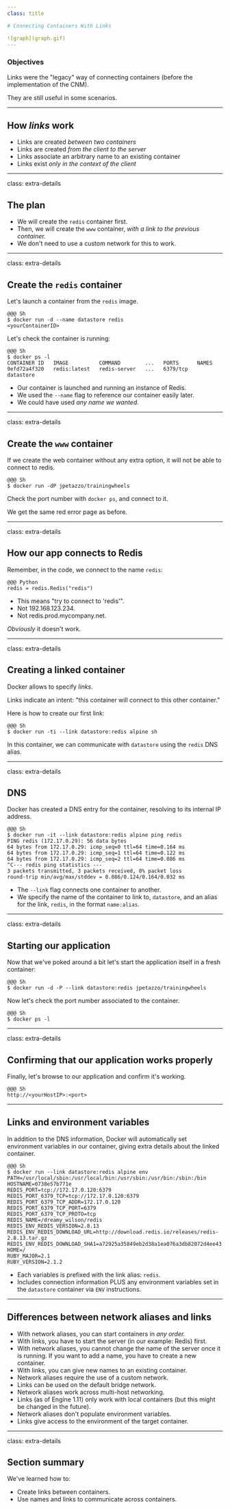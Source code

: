 ```yaml
---
class: title

# Connecting Containers With Links

![graph](graph.gif)
---
```



### Objectives

Links were the "legacy" way of connecting containers (before the implementation of the CNM).

They are still useful in some scenarios.

---
## How *links* work

* Links are created *between two containers*
* Links are created *from the client to the server*
* Links associate an arbitrary name to an existing container
* Links exist *only in the context of the client*

---
class: extra-details

## The plan

* We will create the `redis` container first.
* Then, we will create the `www` container, *with a link to the previous container.*
* We don't need to use a custom network for this to work.

---
class: extra-details

## Create the `redis` container

Let's launch a container from the `redis` image.

    @@@ Sh
    $ docker run -d --name datastore redis
    <yourContainerID>

Let's check the container is running:

    @@@ Sh
    $ docker ps -l
    CONTAINER ID   IMAGE          COMMAND        ...   PORTS      NAMES
    9efd72a4f320   redis:latest   redis-server   ...   6379/tcp   datastore


* Our container is launched and running an instance of Redis.
* We used the `--name` flag to reference our container easily later.
* We could have used *any name we wanted.*

---
class: extra-details

## Create the `www` container

If we create the web container without any extra option, it will not be able to connect to redis.

    @@@ Sh
    $ docker run -dP jpetazzo/trainingwheels

Check the port number with `docker ps`, and connect to it.

We get the same red error page as before.

---
class: extra-details

## How our app connects to Redis

Remember, in the code, we connect to the name `redis`:

    @@@ Python
    redis = redis.Redis("redis")

* This means "try to connect to 'redis'".
* Not 192.168.123.234.
* Not redis.prod.mycompany.net.

*Obviously* it doesn't work.

---
class: extra-details

## Creating a linked container

Docker allows to specify *links*.

Links indicate an intent: "this container will connect to this other container."

Here is how to create our first link:

    @@@ Sh
    $ docker run -ti --link datastore:redis alpine sh

In this container, we can communicate with `datastore` using
the `redis` DNS alias.

---
class: extra-details

## DNS

Docker has created a DNS entry for the container, resolving to its internal IP address.

    @@@ Sh
    $ docker run -it --link datastore:redis alpine ping redis
    PING redis (172.17.0.29): 56 data bytes
    64 bytes from 172.17.0.29: icmp_seq=0 ttl=64 time=0.164 ms
    64 bytes from 172.17.0.29: icmp_seq=1 ttl=64 time=0.122 ms
    64 bytes from 172.17.0.29: icmp_seq=2 ttl=64 time=0.086 ms
    ^C--- redis ping statistics ---
    3 packets transmitted, 3 packets received, 0% packet loss
    round-trip min/avg/max/stddev = 0.086/0.124/0.164/0.032 ms


* The `--link` flag connects one container to another.
* We specify the name of the container to link to, `datastore`, and an
  alias for the link, `redis`, in the format `name:alias`.

---
class: extra-details

## Starting our application

Now that we've poked around a bit let's start the application itself in
a fresh container:

    @@@ Sh
    $ docker run -d -P --link datastore:redis jpetazzo/trainingwheels

Now let's check the port number associated to the container.

    @@@ Sh
    $ docker ps -l

---
class: extra-details

## Confirming that our application works properly

Finally, let's browse to our application and confirm it's working.

    @@@ Sh
    http://<yourHostIP>:<port>

---
## Links and environment variables

In addition to the DNS information, Docker will automatically set environment variables in our container, giving extra details about the linked container.

    @@@ Sh
    $ docker run --link datastore:redis alpine env
    PATH=/usr/local/sbin:/usr/local/bin:/usr/sbin:/usr/bin:/sbin:/bin
    HOSTNAME=0738e57b771e
    REDIS_PORT=tcp://172.17.0.120:6379
    REDIS_PORT_6379_TCP=tcp://172.17.0.120:6379
    REDIS_PORT_6379_TCP_ADDR=172.17.0.120
    REDIS_PORT_6379_TCP_PORT=6379
    REDIS_PORT_6379_TCP_PROTO=tcp
    REDIS_NAME=/dreamy_wilson/redis
    REDIS_ENV_REDIS_VERSION=2.8.13
    REDIS_ENV_REDIS_DOWNLOAD_URL=http://download.redis.io/releases/redis-2.8.13.tar.gz
    REDIS_ENV_REDIS_DOWNLOAD_SHA1=a72925a35849eb2d38a1ea076a3db82072d4ee43
    HOME=/
    RUBY_MAJOR=2.1
    RUBY_VERSION=2.1.2


* Each variables is prefixed with the link alias: `redis`.
* Includes connection information PLUS any environment variables set in
  the `datastore` container via `ENV` instructions.

---
## Differences between network aliases and links

* With network aliases, you can start containers in *any order.*
* With links, you have to start the server (in our example: Redis) first.
* With network aliases, you cannot change the name of the server once it is running. If you want to add a name, you have to create a new container.
* With links, you can give new names to an existing container.
* Network aliases require the use of a custom network.
* Links can be used on the default bridge network.
* Network aliases work across multi-host networking.
* Links (as of Engine 1.11) only work with local containers (but this might be changed in the future).
* Network aliases don't populate environment variables.
* Links give access to the environment of the target container.

---
class: extra-details

## Section summary

We've learned how to:

* Create links between containers.
* Use names and links to communicate across containers.

